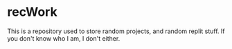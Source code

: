 # recWork
This is a repository used to store random projects, and random replit stuff.
If you don't know who I am, I don't either.
